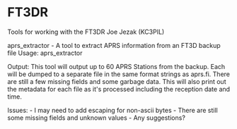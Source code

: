 # FT3DR
Tools for working with the FT3DR
Joe Jezak (KC3PIL)

aprs_extractor - A tool to extract APRS information from an FT3D backup file
  Usage:
    aprs_extractor <backup file>

  Output:
    This tool will output up to 60 APRS Stations from the backup. Each will be
    dumped to a separate file in the same format strings as aprs.fi. There are
    still a few missing fields and some garbage data. This will also print out
    the metadata for each file as it's processed including the reception date
    and time.

  Issues:
    - I may need to add escaping for non-ascii bytes
    - There are still some missing fields and unknown values
    - Any suggestions?
